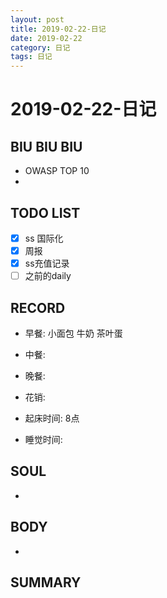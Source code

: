 ```yaml
---
layout: post
title: 2019-02-22-日记
date: 2019-02-22
category: 日记
tags: 日记
---
```

# 2019-02-22-日记
## BIU BIU BIU
- OWASP TOP 10
- 
 
## TODO LIST
- [x] ss 国际化
- [x] 周报
- [x] ss充值记录
- [ ] 之前的daily
 
## RECORD
- 早餐:  小面包 牛奶 茶叶蛋
- 中餐:  
- 晚餐:  
 
- 花销:  
 
- 起床时间:  8点
- 睡觉时间:  
 
## SOUL
- 
 
## BODY
- 
 
## SUMMARY
 
 
